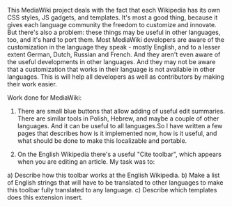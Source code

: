 This MediaWiki project deals with the fact that each Wikipedia has its own CSS styles, JS gadgets, and templates. It's most a good thing, because it gives each language community the freedom to customize and innovate. But there's also a problem: these things may be useful in other languages, too, and it's hard to port them. Most MediaWiki developers are aware of the customization in the language they speak - mostly English, and to a lesser extent German, Dutch, Russian and French. And they aren't even aware of the useful developments in other languages. And they may not be aware that a customization that works in their language is not available in other languages. This is will help all developers as well as contributors by making their work easier.


Work done for MediaWiki:
1) There are small blue buttons that allow adding of useful edit summaries. There are similar tools in Polish, Hebrew, and maybe a couple of other languages. And it can be useful to all languages.So I have written a few pages that describes how is it implemented now, how is it useful, and what should be done to make this localizable and portable.

2) On the English Wikipedia there's a useful "Cite toolbar", which appears when you are editing an article. My task was to:

  a) Describe how this toolbar works at the English Wikipedia.
  b) Make a list of English strings that will have to be translated to other languages to make this toolbar fully       translated to any language.
  c) Describe which templates does this extension insert.

